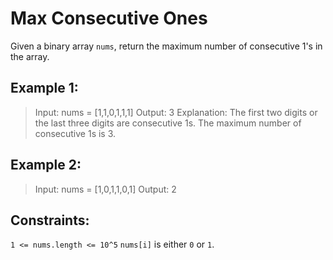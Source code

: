 # Max Consecutive Ones

Given a binary array `nums`, return the maximum number of consecutive 1's in the array.

## Example 1:

> Input: nums = [1,1,0,1,1,1]
> Output: 3
> Explanation: The first two digits or the last three digits are consecutive 1s. The maximum number of consecutive 1s is 3.

## Example 2:

> Input: nums = [1,0,1,1,0,1]
> Output: 2

## Constraints:

`1 <= nums.length <= 10^5`
`nums[i]` is either `0` or `1`.
